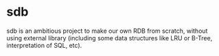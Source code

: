 # sdb

sdb is an ambitious project to make our own RDB from scratch, without using external library (including some data structures like LRU or B-Tree, interpretation of SQL, etc).
